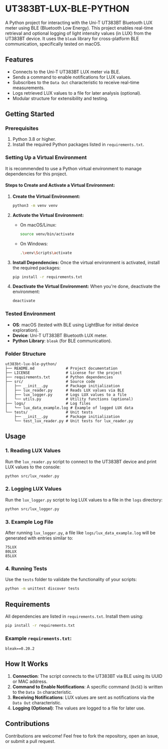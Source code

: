
# UT383BT-LUX-BLE-PYTHON

A Python project for interacting with the Uni-T UT383BT Bluetooth LUX meter using BLE (Bluetooth Low Energy). This project enables real-time retrieval and optional logging of light intensity values (in LUX) from the UT383BT device. It uses the `bleak` library for cross-platform BLE communication, specifically tested on macOS.

## Features

- Connects to the Uni-T UT383BT LUX meter via BLE.
- Sends a command to enable notifications for LUX values.
- Subscribes to the `Data Out` characteristic to receive real-time measurements.
- Logs retrieved LUX values to a file for later analysis (optional).
- Modular structure for extensibility and testing.

## Getting Started

### Prerequisites

1. Python 3.8 or higher.
2. Install the required Python packages listed in `requirements.txt`.

### Setting Up a Virtual Environment

It is recommended to use a Python virtual environment to manage dependencies for this project.

#### Steps to Create and Activate a Virtual Environment:

1. **Create the Virtual Environment:**
   ```bash
   python3 -m venv venv
   ```

2. **Activate the Virtual Environment:**
   - On macOS/Linux:
     ```bash
     source venv/bin/activate
     ```
   - On Windows:
     ```bash
     .\venv\Scripts\activate
     ```

3. **Install Dependencies:**
   Once the virtual environment is activated, install the required packages:
   ```bash
   pip install -r requirements.txt
   ```

4. **Deactivate the Virtual Environment:**
   When you're done, deactivate the environment:
   ```bash
   deactivate
   ```

### Tested Environment

- **OS**: macOS (tested with BLE using LightBlue for initial device exploration).
- **Device**: Uni-T UT383BT Bluetooth LUX meter.
- **Python Library**: `bleak` (for BLE communication).

### Folder Structure

```plaintext
ut383bt-lux-ble-python/
├── README.md              # Project documentation
├── LICENSE                # License for the project
├── requirements.txt       # Python dependencies
├── src/                   # Source code
│   ├── __init__.py        # Package initialization
│   ├── lux_reader.py      # Reads LUX values via BLE
│   ├── lux_logger.py      # Logs LUX values to a file
│   └── utils.py           # Utility functions (optional)
├── logs/                  # Log files
│   └── lux_data_example.log # Example of logged LUX data
└── tests/                 # Unit tests
    ├── __init__.py        # Package initialization
    └── test_lux_reader.py # Unit tests for lux_reader.py
```

## Usage

### 1. Reading LUX Values
Run the `lux_reader.py` script to connect to the UT383BT device and print LUX values to the console:
```bash
python src/lux_reader.py
```

### 2. Logging LUX Values
Run the `lux_logger.py` script to log LUX values to a file in the `logs` directory:
```bash
python src/lux_logger.py
```

### 3. Example Log File
After running `lux_logger.py`, a file like `logs/lux_data_example.log` will be generated with entries similar to:
```plaintext
75LUX
80LUX
85LUX
```

### 4. Running Tests
Use the `tests` folder to validate the functionality of your scripts:
```bash
python -m unittest discover tests
```

## Requirements

All dependencies are listed in `requirements.txt`. Install them using:
```bash
pip install -r requirements.txt
```

### Example `requirements.txt`:
```plaintext
bleak==0.20.2
```

## How It Works

1. **Connection**: The script connects to the UT383BT via BLE using its UUID or MAC address.
2. **Command to Enable Notifications**: A specific command (`0x5E`) is written to the `Data In` characteristic.
3. **Receiving Notifications**: LUX values are sent as notifications via the `Data Out` characteristic.
4. **Logging (Optional)**: The values are logged to a file for later use.

## Contributions

Contributions are welcome! Feel free to fork the repository, open an issue, or submit a pull request.
